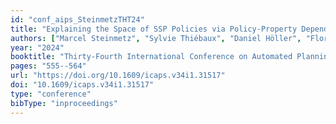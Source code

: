 ```yaml
---
id: "conf_aips_SteinmetzTHT24"
title: "Explaining the Space of SSP Policies via Policy-Property Dependencies: Complexity, Algorithms, and Relation to Multi-Objective Planning"
authors: ["Marcel Steinmetz", "Sylvie Thiébaux", "Daniel Höller", "Florent Teichteil-Königsbuch"]
year: "2024"
booktitle: "Thirty-Fourth International Conference on Automated Planning and Scheduling, ICAPS 2024"
pages: "555--564"
url: "https://doi.org/10.1609/icaps.v34i1.31517"
doi: "10.1609/icaps.v34i1.31517"
type: "conference"
bibType: "inproceedings"
---
```

